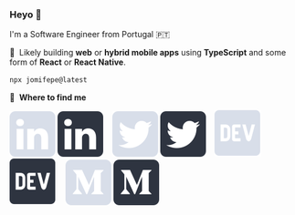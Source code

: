 ### Heyo 👋

I'm a Software Engineer from Portugal 🇵🇹

💙 &nbsp;Likely building **web** or **hybrid mobile apps** using **TypeScript** and some form of **React** or **React Native**.

```bash
npx jomifepe@latest
```

💬 &nbsp;**Where to find me**

[![linkedin logo](https://raw.githubusercontent.com/jomifepe/jomifepe/main/img/linkedin-light.svg)](https://www.linkedin.com/in/jomifepe#gh-dark-mode-only)
[![linkedin logo](https://raw.githubusercontent.com/jomifepe/jomifepe/main/img/linkedin-dark.svg)](https://www.linkedin.com/in/jomifepe#gh-light-mode-only)
&nbsp;&nbsp;
[![twitter logo](https://raw.githubusercontent.com/jomifepe/jomifepe/main/img/twitter-light.svg)](https://twitter.com/jomifepe#gh-dark-mode-only)
[![twitter logo](https://raw.githubusercontent.com/jomifepe/jomifepe/main/img/twitter-dark.svg)](https://twitter.com/jomifepe#gh-light-mode-only)
&nbsp;&nbsp;
[![dev logo](https://raw.githubusercontent.com/jomifepe/jomifepe/main/img/dev-light.svg)](https://dev.to/jomifepe#gh-dark-mode-only)
[![dev logo](https://raw.githubusercontent.com/jomifepe/jomifepe/main/img/dev-dark.svg)](https://dev.to/jomifepe#gh-light-mode-only)
&nbsp;&nbsp;
[![medium logo](https://raw.githubusercontent.com/jomifepe/jomifepe/main/img/medium-light.svg)](https://medium.com/@jomifepe#gh-dark-mode-only)
[![medium logo](https://raw.githubusercontent.com/jomifepe/jomifepe/main/img/medium-dark.svg)](https://medium.com/@jomifepe#gh-light-mode-only)
